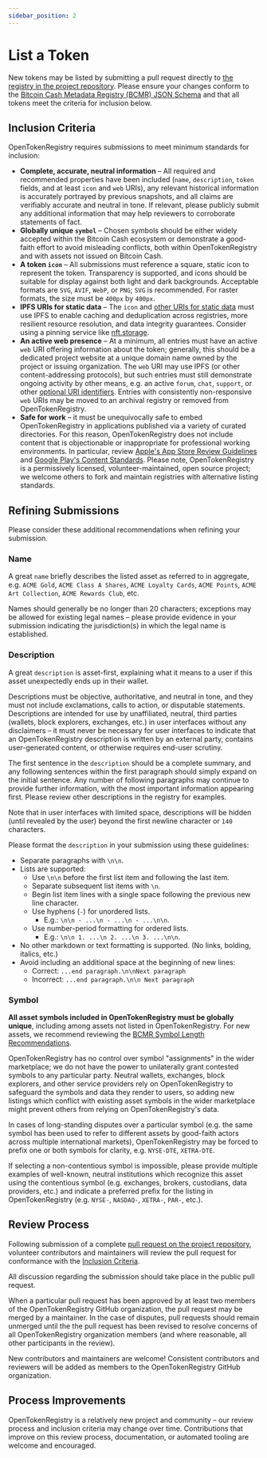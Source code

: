 ```yaml
---
sidebar_position: 2
---
```


# List a Token

New tokens may be listed by submitting a pull request directly to [the registry in the project repository](https://github.com/OpenTokenRegistry/otr.cash/blob/master/static/.well-known/bitcoin-cash-metadata-registry.json). Please ensure your changes conform to the [Bitcoin Cash Metadata Registry (BCMR) JSON Schema](https://cashtokens.org/docs/bcmr/chip/#metadata-registry-json-schema) and that all tokens meet the criteria for inclusion below.

## Inclusion Criteria

OpenTokenRegistry requires submissions to meet minimum standards for inclusion:

- **Complete, accurate, neutral information** – All required and recommended properties have been included (`name`, `description`, `token` fields, and at least `icon` and `web` URIs), any relevant historical information is accurately portrayed by previous snapshots, and all claims are verifiably accurate and neutral in tone. If relevant, please publicly submit any additional information that may help reviewers to corroborate statements of fact.
- **Globally unique `symbol`** – Chosen symbols should be either widely accepted within the Bitcoin Cash ecosystem or demonstrate a good-faith effort to avoid misleading conflicts, both within OpenTokenRegistry and with assets not issued on Bitcoin Cash.
- **A token `icon`** – All submissions must reference a square, static icon to represent the token. Transparency is supported, and icons should be suitable for display against both light and dark backgrounds. Acceptable formats are `SVG`, `AVIF`, `WebP`, or `PNG`; `SVG` is recommended. For raster formats, the size must be `400px` by `400px`.
- **IPFS URIs for static data** – The `icon` and [other URIs for static data](https://github.com/bitjson/chip-bcmr#authentication-of-static-data) must use IPFS to enable caching and deduplication across registries, more resilient resource resolution, and data integrity guarantees. Consider using a pinning service like [nft.storage](https://nft.storage/).
- **An active web presence** – At a minimum, all entries must have an active `web` URI offering information about the token; generally, this should be a dedicated project website at a unique domain name owned by the project or issuing organization. The `web` URI may use IPFS (or other content-addressing protocols), but such entries must still demonstrate ongoing activity by other means, e.g. an active `forum`, `chat`, `support`, or other [optional URI identifiers](https://cashtokens.org/docs/bcmr/chip/#optional-uri-identifiers). Entries with consistently non-responsive `web` URIs may be moved to an archival registry or removed from OpenTokenRegistry.
- **Safe for work** – it must be unequivocally safe to embed OpenTokenRegistry in applications published via a variety of curated directories. For this reason, OpenTokenRegistry does not include content that is objectionable or inappropriate for professional working environments. In particular, review [Apple's App Store Review Guidelines](https://developer.apple.com/app-store/review/guidelines/) and [Google Play's Content Standards](https://support.google.com/googleplay/android-developer/answer/9878810). Please note, OpenTokenRegistry is a permissively licensed, volunteer-maintained, open source project; we welcome others to fork and maintain registries with alternative listing standards.

## Refining Submissions

Please consider these additional recommendations when refining your submission.

### Name

A great `name` briefly describes the listed asset as referred to in aggregate, e.g. `ACME Gold`, `ACME Class A Shares`, `ACME Loyalty Cards`, `ACME Points`, `ACME Art Collection`, `ACME Rewards Club`, etc.

Names should generally be no longer than 20 characters; exceptions may be allowed for existing legal names – please provide evidence in your submission indicating the jurisdiction(s) in which the legal name is established.

### Description

A great `description` is asset-first, explaining what it means to a user if this asset unexpectedly ends up in their wallet.

Descriptions must be objective, authoritative, and neutral in tone, and they must not include exclamations, calls to action, or disputable statements. Descriptions are intended for use by unaffiliated, neutral, third parties (wallets, block explorers, exchanges, etc.) in user interfaces without any disclaimers – it must never be necessary for user interfaces to indicate that an OpenTokenRegistry description is written by an external party, contains user-generated content, or otherwise requires end-user scrutiny.

The first sentence in the `description` should be a complete summary, and any following sentences within the first paragraph should simply expand on the initial sentence. Any number of following paragraphs may continue to provide further information, with the most important information appearing first. Please review other descriptions in the registry for examples.

Note that in user interfaces with limited space, descriptions will be hidden (until revealed by the user) beyond the first newline character or `140` characters.

Please format the `description` in your submission using these guidelines:

- Separate paragraphs with `\n\n`.
- Lists are supported:
  - Use `\n\n` before the first list item and following the last item.
  - Separate subsequent list items with `\n`.
  - Begin list item lines with a single space following the previous new line character.
  - Use hyphens (`-`) for unordered lists.
    - E.g.: `\n\n - ...\n - ...\n - ...\n\n`.
  - Use number-period formatting for ordered lists.
    - E.g.: `\n\n 1. ...\n 2. ...\n 3. ...\n\n`.
- No other markdown or text formatting is supported. (No links, bolding, italics, etc.)
- Avoid including an additional space at the beginning of new lines:
  - Correct: `...end paragraph.\n\nNext paragraph`
  - Incorrect: `...end paragraph.\n\n Next paragraph`

### Symbol

**All asset symbols included in OpenTokenRegistry must be globally unique**, including among assets not listed in OpenTokenRegistry. For new assets, we recommend reviewing the [BCMR Symbol Length Recommendations](https://cashtokens.org/docs/bcmr/chip#symbol-length-recommendations).

OpenTokenRegistry has no control over symbol "assignments" in the wider marketplace; we do not have the power to unilaterally grant contested symbols to any particular party. Neutral wallets, exchanges, block explorers, and other service providers rely on OpenTokenRegistry to safeguard the symbols and data they render to users, so adding new listings which conflict with existing asset symbols in the wider marketplace might prevent others from relying on OpenTokenRegistry's data.

In cases of long-standing disputes over a particular symbol (e.g. the same symbol has been used to refer to different assets by good-faith actors across multiple international markets), OpenTokenRegistry may be forced to prefix one or both symbols for clarity, e.g. `NYSE-DTE`, `XETRA-DTE`.

If selecting a non-contentious symbol is impossible, please provide multiple examples of well-known, neutral institutions which recognize this asset using the contentious symbol (e.g. exchanges, brokers, custodians, data providers, etc.) and indicate a preferred prefix for the listing in OpenTokenRegistry (e.g. `NYSE-`, `NASDAQ-`, `XETRA-`, `PAR-`, etc.).

## Review Process

Following submission of a complete [pull request on the project repository](https://github.com/OpenTokenRegistry/otr.cash/pulls), volunteer contributors and maintainers will review the pull request for conformance with the [Inclusion Criteria](#inclusion-criteria).

All discussion regarding the submission should take place in the public pull request.

When a particular pull request has been approved by at least two members of the OpenTokenRegistry GitHub organization, the pull request may be merged by a maintainer. In the case of disputes, pull requests should remain unmerged until the the pull request has been revised to resolve concerns of all OpenTokenRegistry organization members (and where reasonable, all other participants in the review).

New contributors and maintainers are welcome! Consistent contributors and reviewers will be added as members to the OpenTokenRegistry GitHub organization.

## Process Improvements

OpenTokenRegistry is a relatively new project and community – our review process and inclusion criteria may change over time. Contributions that improve on this review process, documentation, or automated tooling are welcome and encouraged.
